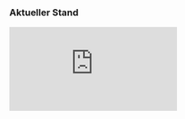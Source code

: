 
### Aktueller Stand

![alt text](https://github.com/JoProt/User-Interface-Project/blob/documentation/projektarbeit/semesterarbeit_v1.pdf)
